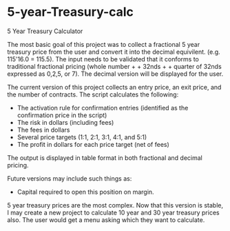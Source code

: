 # 5-year-Treasury-calc
5 Year Treasury Calculator

The most basic goal of this project was to collect a fractional 5 year treasury price from the user and convert it into the decimal equivilent. (e.g. 115'16.0 = 115.5). The input needs to be validated that it conforms to traditional fractional pricing (whole number + <apostrophe> + 32nds + <decimal> + quarter of 32nds expressed as 0,2,5, or 7). The decimal version will be displayed for the user.

The current version of this project collects an entry price, an exit price, and the number of contracts. The script calculates the following:
  - The activation rule for confirmation entries (identified as the confirmation price in the script)
  - The risk in dollars (including fees)
  - The fees in dollars
  - Several price targets (1:1, 2:1, 3:1, 4:1, and 5:1)
  - The profit in dollars for each price target (net of fees)
  
The output is displayed in table format in both fractional and decimal pricing.

Future versions may include such things as:
  - Capital required to open this position on margin.

5 year treasury prices are the most complex. Now that this version is stable, I may create a new project to calculate 10 year and 30 year treasury prices also. The user would get a menu asking which they want to calculate.
